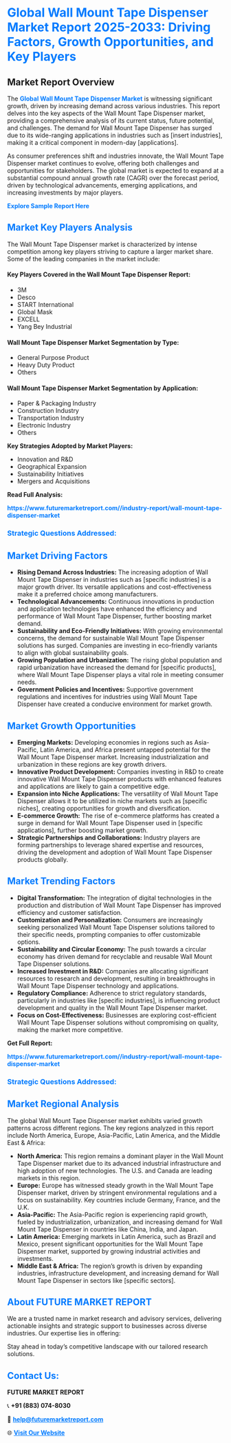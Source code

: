 <h1 style="color: #007BFF;">Global Wall Mount Tape Dispenser Market Report 2025-2033: Driving Factors, Growth Opportunities, and Key Players</h1>

<section id="overview">
<h2>Market Report Overview</h2>
<p>The <a href="https://www.futuremarketreport.com//industry-report/wall-mount-tape-dispenser-market" style="color: #007BFF; text-decoration: none;"><strong>Global Wall Mount Tape Dispenser Market</strong></a> is witnessing significant growth, driven by increasing demand across various industries. This report delves into the key aspects of the Wall Mount Tape Dispenser market, providing a comprehensive analysis of its current status, future potential, and challenges. The demand for Wall Mount Tape Dispenser has surged due to its wide-ranging applications in industries such as [insert industries], making it a critical component in modern-day [applications].</p>
<p>As consumer preferences shift and industries innovate, the Wall Mount Tape Dispenser market continues to evolve, offering both challenges and opportunities for stakeholders. The global market is expected to expand at a substantial compound annual growth rate (CAGR) over the forecast period, driven by technological advancements, emerging applications, and increasing investments by major players.</p>
</section>

<section id="overview">
<p><a href="https://www.futuremarketreport.com//request-sample/reportId=86438" style="color: #007BFF; text-decoration: none;"><strong>Explore Sample Report Here</strong></a></p>
</section>

<section id="key-players">
<h2 style="color: #007BFF;">Market Key Players Analysis</h2>
<p>The Wall Mount Tape Dispenser market is characterized by intense competition among key players striving to capture a larger market share. Some of the leading companies in the market include:</p>
<h4>Key Players Covered in the Wall Mount Tape Dispenser Report:</h4>
<ul><li>3M</li><li>Desco</li><li>START International</li><li>Global Mask</li><li>EXCELL</li><li>Yang Bey Industrial</li></ul>
<h4>Wall Mount Tape Dispenser Market Segmentation by Type:</h4>
<ul><li>General Purpose Product</li><li>Heavy Duty Product</li><li>Others</li></ul>

<h4>Wall Mount Tape Dispenser Market Segmentation by Application:</h4>
<ul><li>Paper &amp; Packaging Industry</li><li>Construction Industry</li><li>Transportation Industry</li><li>Electronic Industry</li><li>Others</li></ul>
<p><strong>Key Strategies Adopted by Market Players:</strong></p>
<ul>
<li>Innovation and R&D</li>
<li>Geographical Expansion</li>
<li>Sustainability Initiatives</li>
<li>Mergers and Acquisitions</li>
</ul>
</section>

<section>
<p><strong>Read Full Analysis: </strong></p><a href="https://www.futuremarketreport.com//industry-report/wall-mount-tape-dispenser-market" style="color: #007BFF; text-decoration: none;"><strong>https://www.futuremarketreport.com//industry-report/wall-mount-tape-dispenser-market</strong></a>
<h3 style="color: #007BFF;">Strategic Questions Addressed:</h3>
</section>

<section id="driving-factors">
<h2 style="color: #007BFF;">Market Driving Factors</h2>
<ul>
<li><strong>Rising Demand Across Industries:</strong> The increasing adoption of Wall Mount Tape Dispenser in industries such as [specific industries] is a major growth driver. Its versatile applications and cost-effectiveness make it a preferred choice among manufacturers.</li>
<li><strong>Technological Advancements:</strong> Continuous innovations in production and application technologies have enhanced the efficiency and performance of Wall Mount Tape Dispenser, further boosting market demand.</li>
<li><strong>Sustainability and Eco-Friendly Initiatives:</strong> With growing environmental concerns, the demand for sustainable Wall Mount Tape Dispenser solutions has surged. Companies are investing in eco-friendly variants to align with global sustainability goals.</li>
<li><strong>Growing Population and Urbanization:</strong> The rising global population and rapid urbanization have increased the demand for [specific products], where Wall Mount Tape Dispenser plays a vital role in meeting consumer needs.</li>
<li><strong>Government Policies and Incentives:</strong> Supportive government regulations and incentives for industries using Wall Mount Tape Dispenser have created a conducive environment for market growth.</li>
</ul>
</section>

<section id="growth-opportunities">
<h2 style="color: #007BFF;">Market Growth Opportunities</h2>
<ul>
<li><strong>Emerging Markets:</strong> Developing economies in regions such as Asia-Pacific, Latin America, and Africa present untapped potential for the Wall Mount Tape Dispenser market. Increasing industrialization and urbanization in these regions are key growth drivers.</li>
<li><strong>Innovative Product Development:</strong> Companies investing in R&D to create innovative Wall Mount Tape Dispenser products with enhanced features and applications are likely to gain a competitive edge.</li>
<li><strong>Expansion into Niche Applications:</strong> The versatility of Wall Mount Tape Dispenser allows it to be utilized in niche markets such as [specific niches], creating opportunities for growth and diversification.</li>
<li><strong>E-commerce Growth:</strong> The rise of e-commerce platforms has created a surge in demand for Wall Mount Tape Dispenser used in [specific applications], further boosting market growth.</li>
<li><strong>Strategic Partnerships and Collaborations:</strong> Industry players are forming partnerships to leverage shared expertise and resources, driving the development and adoption of Wall Mount Tape Dispenser products globally.</li>
</ul>
</section>

<section id="trending-factors">
<h2 style="color: #007BFF;">Market Trending Factors</h2>
<ul>
<li><strong>Digital Transformation:</strong> The integration of digital technologies in the production and distribution of Wall Mount Tape Dispenser has improved efficiency and customer satisfaction.</li>
<li><strong>Customization and Personalization:</strong> Consumers are increasingly seeking personalized Wall Mount Tape Dispenser solutions tailored to their specific needs, prompting companies to offer customizable options.</li>
<li><strong>Sustainability and Circular Economy:</strong> The push towards a circular economy has driven demand for recyclable and reusable Wall Mount Tape Dispenser solutions.</li>
<li><strong>Increased Investment in R&D:</strong> Companies are allocating significant resources to research and development, resulting in breakthroughs in Wall Mount Tape Dispenser technology and applications.</li>
<li><strong>Regulatory Compliance:</strong> Adherence to strict regulatory standards, particularly in industries like [specific industries], is influencing product development and quality in the Wall Mount Tape Dispenser market.</li>
<li><strong>Focus on Cost-Effectiveness:</strong> Businesses are exploring cost-efficient Wall Mount Tape Dispenser solutions without compromising on quality, making the market more competitive.</li>
</ul>
</section>

<section>
<p><strong>Get Full Report: </strong></p><a href="https://www.futuremarketreport.com//industry-report/wall-mount-tape-dispenser-market" style="color: #007BFF; text-decoration: none;"><strong>https://www.futuremarketreport.com//industry-report/wall-mount-tape-dispenser-market</strong></a>
<h3 style="color: #007BFF;">Strategic Questions Addressed:</h3>
</section>


<section id="regional-analysis">
<h2 style="color: #007BFF;">Market Regional Analysis</h2>
<p>The global Wall Mount Tape Dispenser market exhibits varied growth patterns across different regions. The key regions analyzed in this report include North America, Europe, Asia-Pacific, Latin America, and the Middle East & Africa:</p>
<ul>
<li><strong>North America:</strong> This region remains a dominant player in the Wall Mount Tape Dispenser market due to its advanced industrial infrastructure and high adoption of new technologies. The U.S. and Canada are leading markets in this region.</li>
<li><strong>Europe:</strong> Europe has witnessed steady growth in the Wall Mount Tape Dispenser market, driven by stringent environmental regulations and a focus on sustainability. Key countries include Germany, France, and the U.K.</li>
<li><strong>Asia-Pacific:</strong> The Asia-Pacific region is experiencing rapid growth, fueled by industrialization, urbanization, and increasing demand for Wall Mount Tape Dispenser in countries like China, India, and Japan.</li>
<li><strong>Latin America:</strong> Emerging markets in Latin America, such as Brazil and Mexico, present significant opportunities for the Wall Mount Tape Dispenser market, supported by growing industrial activities and investments.</li>
<li><strong>Middle East & Africa:</strong> The region’s growth is driven by expanding industries, infrastructure development, and increasing demand for Wall Mount Tape Dispenser in sectors like [specific sectors].</li>
</ul>
</section>

<footer>
<h2 style="color: #007BFF;">About FUTURE MARKET REPORT</h2>
<p>We are a trusted name in market research and advisory services, delivering actionable insights and strategic support to businesses across diverse industries. Our expertise lies in offering:</p>

<p>Stay ahead in today’s competitive landscape with our tailored research solutions.</p>

<h2 style="color: #007BFF;">Contact Us:</h2>
<p><strong>FUTURE MARKET REPORT</strong></p>
<p>📞 <strong>+91 (883) 074-8030</strong></p>
<p>📧 <strong><a href="mailto:help@futuremarketreport.com" style="color: #007BFF;">help@futuremarketreport.com</a></strong></p>
<p>🌐 <strong><a href="https://www.futuremarketreport.com/" style="color: #007BFF;">Visit Our Website</a></strong></p>
</footer>